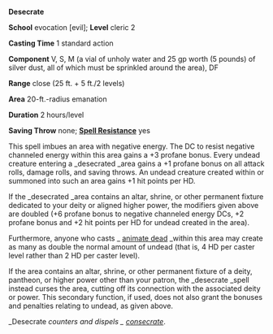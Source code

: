  **Desecrate**

**School** evocation [evil]; **Level** cleric 2

**Casting Time** 1 standard action

**Component** V, S, M (a vial of unholy water and 25 gp worth (5 pounds) of silver dust, all of which must be sprinkled around the area), DF

**Range** close (25 ft. + 5 ft./2 levels)

**Area** 20-ft.-radius emanation

**Duration** 2 hours/level

**Saving Throw** none; **[Spell Resistance](../glossary.html#_spell-resistance)** yes

This spell imbues an area with negative energy. The DC to resist negative channeled energy within this area gains a +3 profane bonus. Every undead creature entering a _desecrated _area gains a +1 profane bonus on all attack rolls, damage rolls, and saving throws. An undead creature created within or summoned into such an area gains +1 hit points per HD.

If the _desecrated _area contains an altar, shrine, or other permanent fixture dedicated to your deity or aligned higher power, the modifiers given above are doubled (+6 profane bonus to negative channeled energy DCs, +2 profane bonus and +2 hit points per HD for undead created in the area).

Furthermore, anyone who casts _ [animate dead](animateDead.html#_animate-dead) _within this area may create as many as double the normal amount of undead (that is, 4 HD per caster level rather than 2 HD per caster level).

If the area contains an altar, shrine, or other permanent fixture of a deity, pantheon, or higher power other than your patron, the _desecrate _spell instead curses the area, cutting off its connection with the associated deity or power. This secondary function, if used, does not also grant the bonuses and penalties relating to undead, as given above.

_Desecrate _counters and dispels _ [consecrate](consecrate.html#_consecrate)_.


